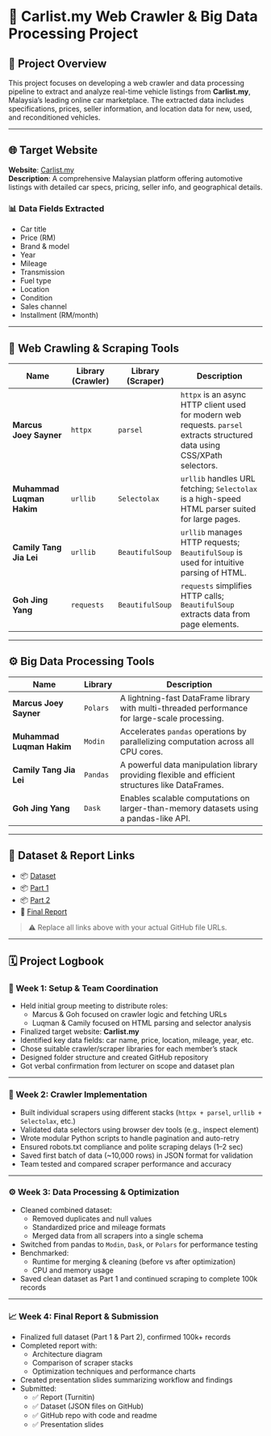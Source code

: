 
# 🚗 Carlist.my Web Crawler & Big Data Processing Project

## 📝 Project Overview

This project focuses on developing a web crawler and data processing pipeline to extract and analyze real-time vehicle listings from **Carlist.my**, Malaysia’s leading online car marketplace. The extracted data includes specifications, prices, seller information, and location data for new, used, and reconditioned vehicles.

---

## 🌐 Target Website

**Website**: [Carlist.my](https://www.carlist.my)  
**Description**: A comprehensive Malaysian platform offering automotive listings with detailed car specs, pricing, seller info, and geographical details.

### 📊 Data Fields Extracted

- Car title  
- Price (RM)  
- Brand & model  
- Year  
- Mileage  
- Transmission  
- Fuel type  
- Location  
- Condition  
- Sales channel  
- Installment (RM/month)

---

## 🧰 Web Crawling & Scraping Tools

| Name                          | Library (Crawler) | Library (Scraper) | Description |
|------------------------------|-------------------|--------------------|-------------|
| **Marcus Joey Sayner**       | `httpx`           | `parsel`           | `httpx` is an async HTTP client used for modern web requests. `parsel` extracts structured data using CSS/XPath selectors. |
| **Muhammad Luqman Hakim**    | `urllib`          | `Selectolax`       | `urllib` handles URL fetching; `Selectolax` is a high-speed HTML parser suited for large pages. |
| **Camily Tang Jia Lei**      | `urllib`          | `BeautifulSoup`    | `urllib` manages HTTP requests; `BeautifulSoup` is used for intuitive parsing of HTML. |
| **Goh Jing Yang**            | `requests`        | `BeautifulSoup`    | `requests` simplifies HTTP calls; `BeautifulSoup` extracts data from page elements. |

---

## ⚙️ Big Data Processing Tools

| Name                          | Library   | Description |
|-------------------------------|-----------|-------------|
| **Marcus Joey Sayner**        | `Polars`  | A lightning-fast DataFrame library with multi-threaded performance for large-scale processing. |
| **Muhammad Luqman Hakim**     | `Modin`   | Accelerates `pandas` operations by parallelizing computation across all CPU cores. |
| **Camily Tang Jia Lei**       | `Pandas`  | A powerful data manipulation library providing flexible and efficient structures like DataFrames. |
| **Goh Jing Yang**             | `Dask`    | Enables scalable computations on larger-than-memory datasets using a pandas-like API. |

---

## 📁 Dataset & Report Links

- 📦 [Dataset](https://github.com/Jingyong14/HPDP02/tree/main/2425/project/p1/Group%201/data)    
- 📦 [Part 1](https://github.com/Jingyong14/HPDP02/tree/main/2425/project/p1/Group%201/p1)
- 📦 [Part 2](https://github.com/Jingyong14/HPDP02/tree/main/2425/project/p1/Group%201/p2)    
- 📄 [Final Report](https://github.com/Jingyong14/HPDP02/tree/main/2425/project/p1/Group%201/report)

> ⚠️ Replace all links above with your actual GitHub file URLs.

---

## 🗓️ Project Logbook

### 📅 Week 1: Setup & Team Coordination
- Held initial group meeting to distribute roles:
  - Marcus & Goh focused on crawler logic and fetching URLs
  - Luqman & Camily focused on HTML parsing and selector analysis
- Finalized target website: **Carlist.my**
- Identified key data fields: car name, price, location, mileage, year, etc.
- Chose suitable crawler/scraper libraries for each member’s stack
- Designed folder structure and created GitHub repository
- Got verbal confirmation from lecturer on scope and dataset plan

---

### 🧰 Week 2: Crawler Implementation
- Built individual scrapers using different stacks (`httpx + parsel`, `urllib + Selectolax`, etc.)
- Validated data selectors using browser dev tools (e.g., inspect element)
- Wrote modular Python scripts to handle pagination and auto-retry
- Ensured robots.txt compliance and polite scraping delays (1–2 sec)
- Saved first batch of data (~10,000 rows) in JSON format for validation
- Team tested and compared scraper performance and accuracy

---

### ⚙️ Week 3: Data Processing & Optimization
- Cleaned combined dataset:
  - Removed duplicates and null values
  - Standardized price and mileage formats
  - Merged data from all scrapers into a single schema
- Switched from pandas to `Modin`, `Dask`, or `Polars` for performance testing
- Benchmarked:
  - Runtime for merging & cleaning (before vs after optimization)
  - CPU and memory usage
- Saved clean dataset as Part 1 and continued scraping to complete 100k records

---

### 📈 Week 4: Final Report & Submission
- Finalized full dataset (Part 1 & Part 2), confirmed 100k+ records
- Completed report with:
  - Architecture diagram
  - Comparison of scraper stacks
  - Optimization techniques and performance charts
- Created presentation slides summarizing workflow and findings
- Submitted:
  - ✅ Report (Turnitin)
  - ✅ Dataset (JSON files on GitHub)
  - ✅ GitHub repo with code and readme
  - ✅ Presentation slides
